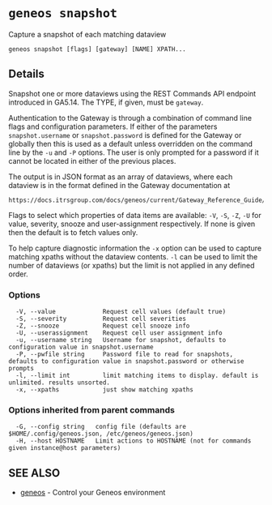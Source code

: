 # `geneos snapshot`

Capture a snapshot of each matching dataview

```text
geneos snapshot [flags] [gateway] [NAME] XPATH...
```

## Details

Snapshot one or more dataviews using the REST Commands API endpoint
introduced in GA5.14. The TYPE, if given, must be `gateway`.

Authentication to the Gateway is through a combination of command
line flags and configuration parameters. If either of the parameters
`snapshot.username` or `snapshot.password` is defined for the Gateway
or globally then this is used as a default unless overridden on the
command line by the `-u` and `-P` options. The user is only prompted
for a password if it cannot be located in either of the previous
places.

The output is in JSON format as an array of dataviews, where each
dataview is in the format defined in the Gateway documentation at

	https://docs.itrsgroup.com/docs/geneos/current/Gateway_Reference_Guide/geneos_commands_tr.html#fetch_dataviews

Flags to select which properties of data items are available: `-V`,
`-S`, `-Z`, `-U` for value, severity, snooze and user-assignment
respectively. If none is given then the default is to fetch values
only.

To help capture diagnostic information the `-x` option can be used to
capture matching xpaths without the dataview contents. `-l` can be
used to limit the number of dataviews (or xpaths) but the limit is
not applied in any defined order.

### Options

```text
  -V, --value             Request cell values (default true)
  -S, --severity          Request cell severities
  -Z, --snooze            Request cell snooze info
  -U, --userassignment    Request cell user assignment info
  -u, --username string   Username for snapshot, defaults to configuration value in snapshot.username
  -P, --pwfile string     Password file to read for snapshots, defaults to configuration value in snapshot.password or otherwise prompts
  -l, --limit int         limit matching items to display. default is unlimited. results unsorted.
  -x, --xpaths            just show matching xpaths
```

### Options inherited from parent commands

```text
  -G, --config string   config file (defaults are $HOME/.config/geneos.json, /etc/geneos/geneos.json)
  -H, --host HOSTNAME   Limit actions to HOSTNAME (not for commands given instance@host parameters)
```

## SEE ALSO

* [geneos](geneos.md)	 - Control your Geneos environment
